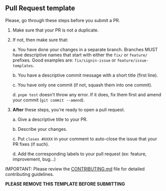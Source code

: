 ## Pull Request template

Please, go through these steps before you submit a PR.

1. Make sure that your PR is not a duplicate.
2. If not, then make sure that:

   a. You have done your changes in a separate branch. Branches MUST have descriptive names that start with either the `fix/` or `feature/` prefixes. Good examples are: `fix/signin-issue` or `feature/issue-templates`.

   b. You have a descriptive commit message with a short title (first line).

   c. You have only one commit (if not, squash them into one commit).

   d. `pnpm test` doesn't throw any error. If it does, fix them first and amend your commit (`git commit --amend`).

3. **After** these steps, you're ready to open a pull request.

   a. Give a descriptive title to your PR.

   b. Describe your changes.

   c. Put `closes #XXXX` in your comment to auto-close the issue that your PR fixes (if such).

   d. Add the corresponding labels to your pull request (ex: feature, improvement, bug...)

IMPORTANT: Please review the [CONTRIBUTING.md](../CONTRIBUTING.md) file for detailed contributing guidelines.

**PLEASE REMOVE THIS TEMPLATE BEFORE SUBMITTING**
